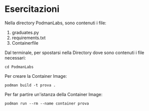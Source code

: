 # Esercitazioni
Nella directory PodmanLabs, sono contenuti i file:

1. graduates.py
2. requirements.txt
3. Containerfile

Dal terminale, per spostarsi nella Directory dove sono contenuti i file necessari:

```
cd PodmanLabs
```

Per creare la Container Image:

```
podman build -t prova .
```

Per far partire un'istanza della Container Image:

```
podman run --rm --name container prova
```

